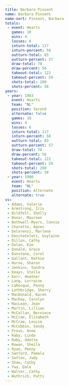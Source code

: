```yaml
---
title: Barbara Pinsent
name: Barbara Pinsent
name-sort: Pinsent, Barbara
totals:
 - event: Hearts
   games: 10
   wins: 4
   losses: 6
   inturn-total: 117
   inturn-percent: 58
   outturn-total: 83
   outturn-percent: 57
   draw-total: 78
   draw-percent: 56
   takeout-total: 122
   takeout-percent: 59
   shots-total: 200
   shots-percent: 58
years:
 - year: 1983
   event: Hearts
   team: "NL"
   position: Second
   alternate: false
   games: 10
   wins: 4
   losses: 6
   inturn-total: 117
   inturn-percent: 58
   outturn-total: 83
   outturn-percent: 57
   draw-total: 78
   draw-percent: 56
   takeout-total: 122
   takeout-percent: 59
   shots-total: 200
   shots-percent: 58
 - year: 1986
   event: Hearts
   team: "NL"
   position: Alternate
   alternate: true
vs:
 - Adams, Valerie
 - Armstrong, Iris
 - Bildfell, Shelly
 - Bonar, Maureen
 - Bothwell-Myers, Connie
 - Charette, Agnes
 - Delorenzi, Marlene
 - Deschatelets, Guylaine
 - Dillon, Cathy
 - Dolan, Kim
 - Donald, Grace
 - Dunstone, Carol
 - Gallant, Kathie
 - Horne, Sharon
 - Jenkins, Sandra
 - Keays, Stella
 - Kerr, Heather
 - Lang, Lorraine
 - LaRocque, Penny
 - Lethbridge, Sherry
 - MacDonald, Karen
 - MacKay, Carolyn
 - MacLean, Jean
 - Martin, Lillian
 - McCallan, Berniece
 - McCrae, Elizabeth
 - McCrae, Louise
 - McCubbin, Sandy
 - Provo, Anne
 - Raby, Linda
 - Raby, Odette
 - Rowan, Sheila
 - Ryan, Penny
 - Sanford, Pamela
 - Sefton, Judy
 - Shaw, Cathy
 - Twa, Dale
 - Walter, Cathy
 - Wuthrich, Patti
---
```

